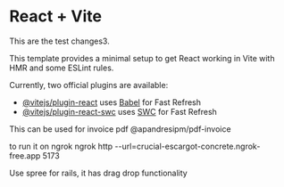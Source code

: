 # React + Vite


This are the test changes3.

This template provides a minimal setup to get React working in Vite with HMR and some ESLint rules.

Currently, two official plugins are available:

- [@vitejs/plugin-react](https://github.com/vitejs/vite-plugin-react/blob/main/packages/plugin-react/README.md) uses [Babel](https://babeljs.io/) for Fast Refresh
- [@vitejs/plugin-react-swc](https://github.com/vitejs/vite-plugin-react-swc) uses [SWC](https://swc.rs/) for Fast Refresh


This can be used for invoice pdf
@apandresipm/pdf-invoice

to run it on ngrok
ngrok http --url=crucial-escargot-concrete.ngrok-free.app 5173

Use spree for rails, it has drag drop functionality
